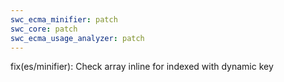 ```yaml
---
swc_ecma_minifier: patch
swc_core: patch
swc_ecma_usage_analyzer: patch
---
```


fix(es/minifier): Check array inline for indexed with dynamic key
